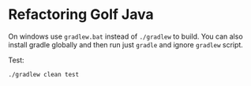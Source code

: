 # Refactoring Golf Java 

On windows use `gradlew.bat` instead of `./gradlew` to build.
You can also install gradle globally and then run just `gradle` and ignore `gradlew` script.

Test:

    ./gradlew clean test


